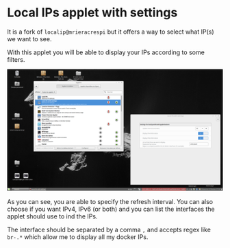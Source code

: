 # Local IPs applet with settings

It is a fork of ```localip@mrieracrespi``` but it offers a way to select what IP(s) we want to see.

With this applet you will be able to display your IPs according to some filters.

![display](./screenshot.png)

As you can see, you are able to specify the refresh interval.
You can also choose if you want IPv4, IPv6 (or both) and you can list the interfaces the applet should use to ind the IPs.

The interface should be separated by a comma ```,``` and accepts regex like ```br-.*``` which allow me to display all my docker IPs.
